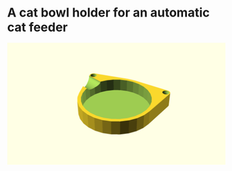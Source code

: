 # A cat bowl holder for an automatic cat feeder

![Generated display preview](render/display.png "Generated display preview")
